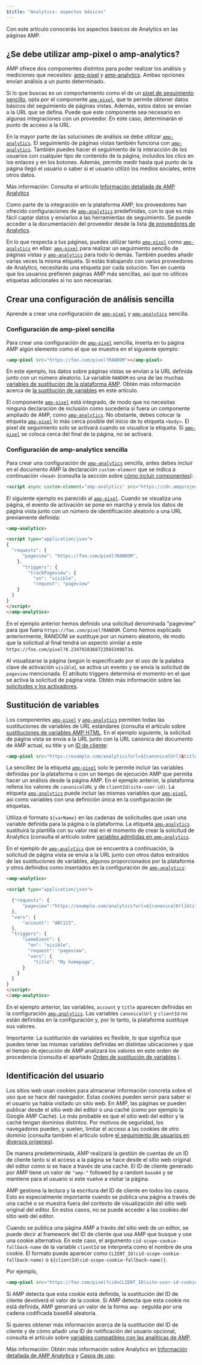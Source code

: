 ```yaml
---
$title: "Analytics: aspectos básicos"
---
```


Con este artículo conocerás los aspectos básicos de Analytics en las páginas AMP.

## ¿Se debe utilizar amp-pixel o amp-analytics? <a name="use-amp-pixel-or-amp-analytics"></a>

AMP ofrece dos componentes distintos para poder realizar los análisis y mediciones que necesites: [amp-pixel](../../../../documentation/components/reference/amp-pixel.md) y [amp-analytics](../../../../documentation/components/reference/amp-analytics.md). Ambas opciones envían análisis a un punto determinado.

Si lo que buscas es un comportamiento como el de un [píxel de seguimiento sencillo](https://en.wikipedia.org/wiki/Web_beacon#Implementation), opta por el componente [`amp-pixel`](../../../../documentation/components/reference/amp-pixel.md), que te permite obtener datos básicos del seguimiento de páginas vistas. Además, estos datos se envían a la URL que se defina. Puede que este componente sea necesario en algunas integraciones con un proveedor. En este caso, determinarán el punto de acceso a la URL.

En la mayor parte de las soluciones de análisis se debe utilizar [`amp-analytics`](../../../../documentation/components/reference/amp-analytics.md). El seguimiento de páginas vistas también funciona con [`amp-analytics`](../../../../documentation/components/reference/amp-analytics.md). También puedes hacer el seguimiento de la interacción de los usuarios con cualquier tipo de contenido de la página, incluidos los clics en los enlaces y en los botones. Además, permite medir hasta qué punto de la página llegó el usuario o saber si el usuario utilizó los medios sociales, entre otros datos.

Más información: Consulta el artículo [Información detallada de AMP Analytics](deep_dive_analytics.md)

Como parte de la integración en la plataforma AMP, los proveedores han ofrecido configuraciones de [`amp-analytics`](../../../../documentation/components/reference/amp-analytics.md) predefinidas, con lo que es más fácil captar datos y enviarlos a las herramientas de seguimiento. Se puede acceder a la documentación del proveedor desde la lista [de proveedores de Analytics](analytics-vendors.md).

En lo que respecta a tus páginas, puedes utilizar tanto [`amp-pixel`](../../../../documentation/components/reference/amp-pixel.md) como [`amp-analytics`](../../../../documentation/components/reference/amp-analytics.md) en ellas: [`amp-pixel`](../../../../documentation/components/reference/amp-pixel.md) para realizar un seguimiento sencillo de páginas vistas y [`amp-analytics`](../../../../documentation/components/reference/amp-analytics.md) para todo lo demás. También puedes añadir varias veces la misma etiqueta. Si estás trabajando con varios proveedores de Analytics, necesitarás una etiqueta por cada solución. Ten en cuenta que los usuarios prefieren páginas AMP más sencillas, así que no utilices etiquetas adicionales si no son necesarias.

## Crear una configuración de análisis sencilla

Aprende a crear una configuración de [`amp-pixel`](../../../../documentation/components/reference/amp-pixel.md)
y [`amp-analytics`](../../../../documentation/components/reference/amp-analytics.md) sencilla.

### Configuración de amp-pixel sencilla

Para crear una configuración de [`amp-pixel`](../../../../documentation/components/reference/amp-pixel.md) sencilla, inserta en tu página AMP algún elemento como el que se muestra en el siguiente ejemplo:

```html
<amp-pixel src="https://foo.com/pixel?RANDOM"></amp-pixel>
```

En este ejemplo, los datos sobre páginas vistas se envían a la URL definida junto con un número aleatorio. La variable `RANDOM` es una de las muchas [variables de sustitución de la plataforma AMP](https://github.com/ampproject/amphtml/blob/master/spec/amp-var-substitutions.md). Obtén más información acerca de [la sustitución de variables](analytics_basics.md#variable-substitution) en este artículo.

El componente [`amp-pixel`](../../../../documentation/components/reference/amp-pixel.md) está integrado, de modo que no necesitas ninguna declaración de inclusión como sucedería si fuera un componente ampliado de AMP, como [`amp-analytics`](../../../../documentation/components/reference/amp-analytics.md). No obstante, debes colocar la etiqueta [`amp-pixel`](../../../../documentation/components/reference/amp-pixel.md) lo más cerca posible del inicio de tu etiqueta `<body>`. El píxel de seguimiento solo se activará cuando se visualice la etiqueta. Si [`amp-pixel`](../../../../documentation/components/reference/amp-pixel.md) se coloca cerca del final de la página, no se activará.

### Configuración de amp-analytics sencilla

Para crear una configuración de [`amp-analytics`](../../../../documentation/components/reference/amp-analytics.md)  sencilla, antes debes incluir en el documento AMP la declaración `custom-element` que se indica a continuación `<head>`
(consulta la sección sobre [cómo incluir componentes](../../../../documentation/components/index.html)):

```html
<script async custom-element="amp-analytics" src="https://cdn.ampproject.org/v0/amp-analytics-0.1.js"></script>
```

El siguiente ejemplo es parecido al [`amp-pixel`](../../../../documentation/components/reference/amp-pixel.md). Cuando se visualiza una página, el evento de activación se pone en marcha y envía los datos de página vista junto con un número de identificación aleatorio a una URL previamente definida:

```html
<amp-analytics>

<script type="application/json">
{
  "requests": {
      "pageview": "https://foo.com/pixel?RANDOM",
    },
      "triggers": {
        "trackPageview": {
          "on": "visible",
          "request": "pageview"
    }
  }
}
</script>
</amp-analytics>
```

En el ejemplo anterior hemos definido una solicitud denominada "pageview" para que fuera `https://foo.com/pixel?RANDOM`.  Como hemos explicado anteriormente, RANDOM se sustituye por un número aleatorio, de modo que la solicitud al final tendrá un aspecto similar a este `https://foo.com/pixel?0.23479283687235653498734`.

Al visualizarse la página (según lo especificado por el uso de la palabra clave de activación `visible`), se activa un evento y se envía la solicitud de `pageview` mencionada. El atributo triggers determina el momento en el que se activa la solicitud de página vista. Obtén más información sobre las [solicitudes y los activadores](deep_dive_analytics.md#requests-triggers--transports).

## Sustitución de variables <a name="variable-substitution"></a>

Los componentes [`amp-pixel`](../../../../documentation/components/reference/amp-pixel.md)
y [`amp-analytics`](../../../../documentation/components/reference/amp-analytics.md)
permiten todas las sustituciones de variables de URL estándares (consulta el artículo sobre [sustituciones de variables AMP HTML](https://github.com/ampproject/amphtml/blob/master/spec/amp-var-substitutions.md). En el ejemplo siguiente, la solicitud de página vista se envía a la URL junto con la URL canónica del documento de AMP actual, su title y un [ID de cliente](analytics_basics.md):

```html
<amp-pixel src="https://example.com/analytics?url=${canonicalUrl}&title=${title}&clientId=${clientId(site-user-id)}"></amp-pixel>
```

La sencillez de la etiqueta [`amp-pixel`](../../../../documentation/components/reference/amp-pixel.md)
solo le permite incluir las variables definidas por la plataforma o con un tiempo de ejecución AMP que permita hacer un análisis desde la página AMP. En el ejemplo anterior, la plataforma rellena los valores de `canonicalURL` y de `clientId(site-user-id)`. La etiqueta [`amp-analytics`](../../../../documentation/components/reference/amp-analytics.md) puede incluir las mismas variables que [`amp-pixel`](../../../../documentation/components/reference/amp-pixel.md), así como variables con una definición única en la configuración de etiquetas.

Utiliza el formato `${varName}` en las cadenas de solicitudes que usan una variable definida para la página o la plataforma. La etiqueta [`amp-analytics`](../../../../documentation/components/reference/amp-analytics.md) sustituirá la plantilla con su valor real en el momento de crear la solicitud de Analytics (consulta el artículo sobre [variables admitidas en `amp-analytics`](../../../../documentation/components/reference/amp-analytics.md).

En el ejemplo de [`amp-analytics`](../../../../documentation/components/reference/amp-analytics.md) que se encuentra a continuación, la solicitud de página vista se envía a la URL junto con otros datos extraídos de las sustituciones de variables, algunos proporcionados por la plataforma y otros definidos como insertados en la configuración de [`amp-analytics`](../../../../documentation/components/reference/amp-analytics.md):

```html
<amp-analytics>

<script type="application/json">

  {"requests": {
      "pageview":"https://example.com/analytics?url=${canonicalUrl}&title=${title}&acct=${account}&clientId=${clientId(site-user-id)}",
  },
  "vars": {
      "account": "ABC123",
  },
  "triggers": {
      "someEvent": {
        "on": "visible",
        "request": "pageview",
        "vars": {
          "title": "My homepage",
      }
    }
  }
}
</script>
</amp-analytics>
```

En el ejemplo anterior, las variables, `account` y `title` aparecen definidas en la configuración [`amp-analytics`](../../../../documentation/components/reference/amp-analytics.md). Las variables `canonicalUrl` y `clientId` no están definidas en la configuración y, por lo tanto, la plataforma sustituye sus valores.

Importante: La sustitución de variables es flexible, lo que significa que puedes tener las mismas variables definidas en distintas ubicaciones y que el tiempo de ejecución de AMP analizará los valores en este orden de procedencia (consulta el apartado [Orden de sustitución de variables](deep_dive_analytics.md#variable-substitution-ordering) ).

## Identificación del usuario <a name="user-identification"></a>

Los sitios web usan cookies para almacenar información concreta sobre el uso que se hace del navegador. Estas cookies pueden servir para saber si el usuario ya había visitado un sitio web. En AMP, las páginas se pueden publicar desde el sitio web del editor o una caché (como por ejemplo la Google AMP Cache). Lo más probable es que el sitio web del editor y la caché tengan dominios distintos. Por motivos de seguridad, los navegadores pueden, y suelen, limitar el acceso a las cookies de otro dominio (consulta también el artículo sobre [el seguimiento de usuarios en diversos orígenes](https://github.com/ampproject/amphtml/blob/master/spec/amp-managing-user-state.md)).

De manera predeterminada, AMP realizará la gestión de cuentas de un ID de cliente tanto si el acceso a la página se hace desde el sitio web original del editor como si se hace a través de una caché. El ID de cliente generado por AMP tiene un valor de `"amp-"` followed by a random `base64` y se mantiene para el usuario si este vuelve a visitar la página.

AMP gestiona la lectura y la escritura del ID de cliente en todos los casos. Esto es especialmente importante cuando se publica una página a través de una caché o se muestra fuera del contexto de visualización del sitio web original del editor. En estos casos, no se puede acceder a las cookies del sitio web del editor.

Cuando se publica una página AMP a través del sitio web de un editor, se puede decir al framework del ID de cliente que usa AMP que busque y use una cookie alternativa. En este caso, el argumento `cid-scope-cookie-fallback-name` de la variable `clientId` se interpreta como el nombre de una cookie. El formato puede aparecer como `CLIENT_ID(cid-scope-cookie-fallback-name)` o `${clientId(cid-scope-cookie-fallback-name)}`.

Por ejemplo,

```html
<amp-pixel src="https://foo.com/pixel?cid=CLIENT_ID(site-user-id-cookie-fallback-name)"></amp-pixel>
```

Si AMP detecta que esta cookie está definida, la sustitución del ID de cliente devolverá el valor de la cookie. Si AMP detecta que esta cookie no está definida, AMP generará un valor de la forma `amp-` seguida por una cadena codificada base64 aleatoria.

Si quieres obtener más información acerca de la sustitución del ID de cliente y de cómo añadir una ID de notificación del usuario opcional, consulta el artículo sobre [variables compatibles con las analíticas de AMP](https://github.com/ampproject/amphtml/blob/master/extensions/amp-analytics/analytics-vars.md).

Más información: Obtén más información sobre Analytics en [Información detallada de AMP Analytics](deep_dive_analytics.md) y [Casos de uso](use_cases.md).
